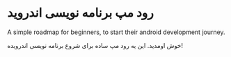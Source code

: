 # رود مپ برنامه نویسی اندروید
A simple roadmap for beginners, to start their android development journey.

خوش اومدید. این یه رود مپ ساده برای شروع برنامه نویسی اندرویده!
